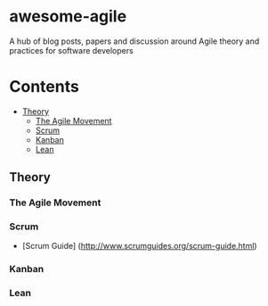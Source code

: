 # awesome-agile
A hub of blog posts, papers and discussion around Agile theory and practices for software developers

# Contents
  * [Theory](#theory)
    * [The Agile Movement](#the-agile-movement)
    * [Scrum](#scrum)
    * [Kanban](#kanban)
    * [Lean](#lean)

## Theory

### The Agile Movement

### Scrum

* [Scrum Guide] (http://www.scrumguides.org/scrum-guide.html)

### Kanban

### Lean
